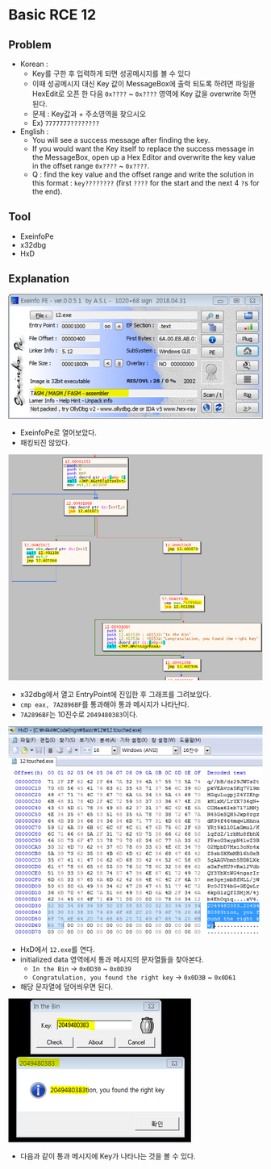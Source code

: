 # Basic RCE 12

## Problem
* Korean : 
	- Key를 구한 후 입력하게 되면 성공메시지를 볼 수 있다 
	- 이때 성공메시지 대신 Key 값이 MessageBox에 출력 되도록 하려면 파일을 HexEdit로 오픈 한 다음 `0x????` ~ `0x????` 영역에 Key 값을 overwrite 하면 된다. 
	- 문제 : Key값과 + 주소영역을 찾으시오 
	- Ex) `7777777????????`
* English : 
	- You will see a success message after finding the key. 
	- If you would want the Key itself to replace the success message in the MessageBox, open up a Hex Editor and overwrite the key value in the offset range `0x????` ~ `0x????`. 
	- Q : find the key value and the offset range and write the solution in this format : `key????????` 
(first `????` for the start and the next 4 `?`s for the end). 

## Tool
* ExeinfoPe
* x32dbg
* HxD

## Explanation
![](./1.PNG?raw=true)
* ExeinfoPe로 열어보았다.
* 패킹되진 않았다.

![](./2.PNG?raw=true)
* x32dbg에서 열고 EntryPoint에 진입한 후 그래프를 그려보았다.
* `cmp eax, 7A2896BF`를 통과해야 통과 메시지가 나타난다.
* `7A2896BF`는 10진수로 `2049480383`이다.

![](./3.PNG?raw=true)
* HxD에서 `12.exe`를 연다.
* initialized data 영역에서 통과 메시지의 문자열들을 찾아본다.
	- `In the Bin` -> `0x0D30` ~ `0x0D39`
	- `Congratulation, you found the right key` -> `0x0D3B` ~ `0x0D61`
* 해당 문자열에 덮어씌우면 된다.

![](./4.PNG?raw=true)
* 다음과 같이 통과 메시지에 Key가 나타나는 것을 볼 수 있다.